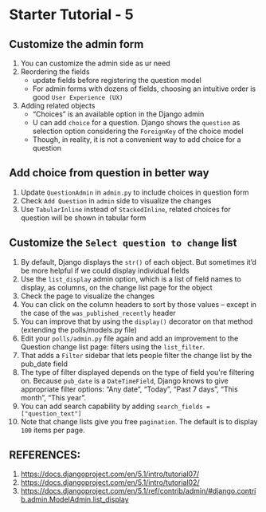 # Starter Tutorial - 5

## Customize the admin form
1. You can customize the admin side as ur need
2. Reordering the fields
   - update fields before registering the question model
   - For admin forms with dozens of fields, choosing an intuitive order is good `User Experience (UX)` 
3. Adding related objects
   - “Choices” is an available option in the Django admin
   - U can add `choice` for a question. Django shows the `question` as selection option considering the `ForeignKey` of the choice model
   - Though, in reality, it is not a convenient way to add choice for a question

## Add choice from question in better way
1. Update `QuestionAdmin` in `admin.py` to include choices in question form
2. Check `Add Question` in `admin` side to visualize the changes
3. Use `TabularInline` instead of `StackedInline`, related choices for question will be shown in tabular form

## Customize the `Select question to change` list
1. By default, Django displays the `str()` of each object. But sometimes it’d be more helpful if we could display individual fields
2. Use the `list_display` admin option, which is a list of field names to display, as columns, on the change list page for the object
3. Check the page to visualize the changes
4. You can click on the column headers to sort by those values – except in the case of the `was_published_recently` header
5. You can improve that by using the `display()` decorator on that method (extending the polls/models.py file)
6. Edit your `polls/admin.py` file again and add an improvement to the Question change list page: filters using the `list_filter`.
7. That adds a `Filter` sidebar that lets people filter the change list by the pub_date field
8. The type of filter displayed depends on the type of field you're filtering on. Because `pub_date` is a `DateTimeField`, Django knows to give appropriate filter options: “Any date”, “Today”, “Past 7 days”, “This month”, “This year”.
9. You can add search capability by adding `search_fields = ["question_text"]`
10. Note that change lists give you free `pagination`. The default is to display `100` items per page.


## REFERENCES:
1. https://docs.djangoproject.com/en/5.1/intro/tutorial07/
2. https://docs.djangoproject.com/en/5.1/intro/tutorial02/
3. https://docs.djangoproject.com/en/5.1/ref/contrib/admin/#django.contrib.admin.ModelAdmin.list_display
